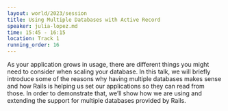 ```yaml
---
layout: world/2023/session
title: Using Multiple Databases with Active Record
speaker: julia-lopez.md
time: 15:45 - 16:15
location: Track 1
running_order: 16
---
```


As your application grows in usage, there are different things you might need to consider when scaling your database. In this talk, we will briefly introduce some of the reasons why having multiple databases makes sense and how Rails is helping us set our applications so they can read from those. In order to demonstrate that, we’ll show how we are using and extending the support for multiple databases provided by Rails.
